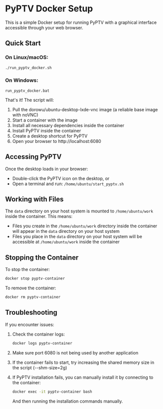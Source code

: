 # PyPTV Docker Setup

This is a simple Docker setup for running PyPTV with a graphical interface accessible through your web browser.

## Quick Start

### On Linux/macOS:

```bash
./run_pyptv_docker.sh
```

### On Windows:

```
run_pyptv_docker.bat
```

That's it! The script will:
1. Pull the dorowu/ubuntu-desktop-lxde-vnc image (a reliable base image with noVNC)
2. Start a container with the image
3. Install all necessary dependencies inside the container
4. Install PyPTV inside the container
5. Create a desktop shortcut for PyPTV
6. Open your browser to http://localhost:6080

## Accessing PyPTV

Once the desktop loads in your browser:
- Double-click the PyPTV icon on the desktop, or
- Open a terminal and run: `/home/ubuntu/start_pyptv.sh`

## Working with Files

The `data` directory on your host system is mounted to `/home/ubuntu/work` inside the container. This means:

- Files you create in the `/home/ubuntu/work` directory inside the container will appear in the `data` directory on your host system
- Files you place in the `data` directory on your host system will be accessible at `/home/ubuntu/work` inside the container

## Stopping the Container

To stop the container:

```bash
docker stop pyptv-container
```

To remove the container:

```bash
docker rm pyptv-container
```

## Troubleshooting

If you encounter issues:

1. Check the container logs:
   ```bash
   docker logs pyptv-container
   ```

2. Make sure port 6080 is not being used by another application

3. If the container fails to start, try increasing the shared memory size in the script (--shm-size=2g)

4. If PyPTV installation fails, you can manually install it by connecting to the container:
   ```bash
   docker exec -it pyptv-container bash
   ```
   And then running the installation commands manually.
